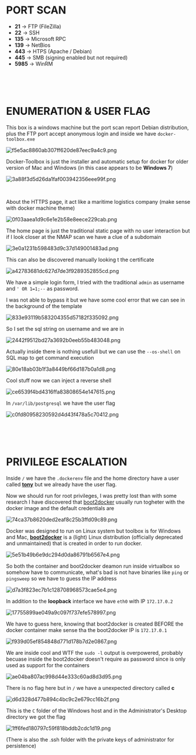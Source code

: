 # PORT SCAN
* **21** &#8594; FTP (FileZilla)
* **22** &#8594; SSH
* **135** &#8594; Microsoft RPC
* **139** &#8594; NetBios
* **443** &#8594; HTPS (Apache / Debian)
* **445** &#8594; SMB (signing enabled but not required)
* **5985** &#8594; WinRM

<br><br><br>

# ENUMERATION & USER FLAG
This box is a windows machine but the port scan report Debian distribution, plus the FTP port accept anonymous login and inside we have `docker-toolbox.exe`

![f5e5ac8860ab307ff620de87eec9a4c9.png](img/f5e5ac8860ab307ff620de87eec9a4c9.png)

Docker-Toolbox is just the installer and automatic setup for docker for older version of Mac and Windows (in this case appears to be **Windows 7**)

![3a88f3d5d26da1faf003942356eee99f.png](img/3a88f3d5d26da1faf003942356eee99f.png)

<br>

About the HTTPS page, it act like a maritime logistics company (make sense with docker machine theme)

![0f03aaea1d9c6e1e2b58e8eece229cab.png](img/0f03aaea1d9c6e1e2b58e8eece229cab.png)

The home page is just the traditional static page with no user interaction but if I look closer at the NMAP scan we have a clue of a subdomain

![3e0a1231b598483d9c37d149001483ad.png](img/3e0a1231b598483d9c37d149001483ad.png)

This can also be discovered manually looking t the certificate 

![a42783681dc627d7de3f9289352855cd.png](img/a42783681dc627d7de3f9289352855cd.png)

We have a simple login form, I tried with the traditional `admin` as username and `' OR 1=1;--` as password.

I was not able to bypass it but we have some cool error that we can see in the background of the template

![833e93119b583204355d57182f335092.png](img/833e93119b583204355d57182f335092.png)

So I set the sql string on username and we are in

![2442f9512bd27a3692b0eeb55b483048.png](img/2442f9512bd27a3692b0eeb55b483048.png)

Actually inside there is nothing usefull but we can use the `--os-shell` on SQL map to get command execution 

![80e18ab03b1f3a8449bf66d187b0a1d8.png](img/80e18ab03b1f3a8449bf66d187b0a1d8.png)

Cool stuff now we can inject a reverse shell 

![ce6539f4bd4316ffa83808654e147615.png](img/ce6539f4bd4316ffa83808654e147615.png)


In `/var/lib/postgresql` we have the user flag

![c0fd80958230592d4d43f478a5c70412.png](img/c0fd80958230592d4d43f478a5c70412.png)

<br><br><br>

# PRIVILEGE ESCALATION

Inside `/` we have the `.dockerenv` file and the home directory have a user called **<u>tony</u>** but we already have the user flag.

Now we should run for root privileges, I was pretty lost than with some research I have discovered that [boot2docker](https://hub.docker.com/r/boot2docker/boot2docker/) usually run togheter with the docker image and the default credentials are 

![74ca37b8620ded2eaf8c25b3ffd09c89.png](img/74ca37b8620ded2eaf8c25b3ffd09c89.png)

Docker was designed to run on Linux system but toolbox is for Windows and Mac, **<u>boot2docker</u>** is a (light) Linux distribution (officially deprecated and unmaintained) that is created in order to run docker. 

![5e51b49b6e9dc294d0da86791b6567e4.png](img/5e51b49b6e9dc294d0da86791b6567e4.png)

So both the container and boot2docker deamon run inside virtualbox so somehow have to communicate, what's bad is not have binaries like `ping` or `pingsweep` so we have to guess the IP address

![d7a3f823ec7b1c128708968573cae5e4.png](img/d7a3f823ec7b1c128708968573cae5e4.png)

In addition to the **loopback** interface we have `eth0` with IP `172.17.0.2`

![17755899ae049a9c097f737efe578997.png](img/17755899ae049a9c097f737efe578997.png)

We have to guess here, knowing that boot2docker is created BEFORE the docker container make sense tha the boot2docker IP is `172.17.0.1`

![f939d05ef854848d771d178b7d2e0867.png](img/f939d05ef854848d771d178b7d2e0867.png)

We are inside cool and WTF the `sudo -l` output is overpowered, probably becuase inside the boot2docker doesn't require as password since is only used as support for the containers

![ae04ba807ac998d44e333c60ad8d3d95.png](img/ae04ba807ac998d44e333c60ad8d3d95.png)

There is no flag here but in `/` we have a unexpected directory called **c**

![d6d328d477b894c4bc9c2e679cc16b2f.png](img/d6d328d477b894c4bc9c2e679cc16b2f.png)

This is the `C` folder of the Windows host and in the Administrator's Desktop directory we got the flag

![1ff6fed180797c59f818bddb2cdc1d19.png](img/1ff6fed180797c59f818bddb2cdc1d19.png)

(There is also the .ssh folder with the private keys of administrator for persistence)
